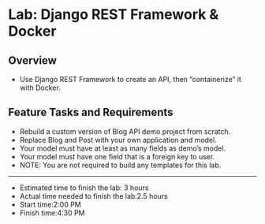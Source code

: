 # Lab: Django REST Framework & Docker
## Overview
- Use Django REST Framework to create an API, then “containerize” it with Docker.

## Feature Tasks and Requirements
- Rebuild a custom version of Blog API demo project from scratch.
- Replace Blog and Post with your own application and model.
- Your model must have at least as many fields as demo’s model.
- Your model must have one field that is a foreign key to user.
- NOTE: You are not required to build any templates for this lab.
--------------------------------------------------------------------------------------------
- Estimated time to finish the lab: 3 hours
- Actual time needed to finish the lab:2.5 hours
- Start time:2:00 PM
- Finish time:4:30 PM